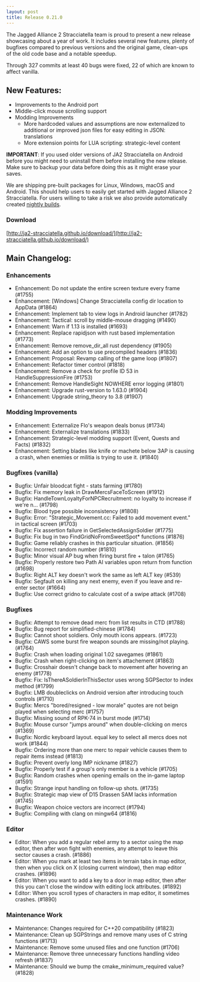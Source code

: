 ```yaml
---
layout: post
title: Release 0.21.0
---
```


The Jagged Alliance 2 Stracciatella team is proud to present a new release showcasing about a year of work. It includes several new features, plenty of bugfixes
compared to previous versions and the original game, clean-ups of the old code base and a notable speedup. 

Through 327 commits at least 40 bugs were fixed, 22 of which are known to affect vanilla.

## New Features:
  - Improvements to the Android port
  - Middle-click mouse scrolling support
  - Modding Improvements
    - More hardcoded values and assumptions are now externalized to additional or improved json files for easy editing in JSON: translations
    - More extension points for LUA scripting: strategic-level content

**IMPORTANT**: If you used older versions of JA2 Stracciatella on Android before you might need to uninstall them before installing the new release. Make sure to backup your data before doing this as it might erase your saves.

We are shipping pre-built packages for Linux, Windows, macOS and Android. This should help users to easily get started with Jagged Alliance 2 Stracciatella. For users willing to take a risk we also provide automatically created [nightly builds](https://storage.googleapis.com/ja2-builds/index.html#nightlies/).

### Download

[http://ja2-stracciatella.github.io/download/](http://ja2-stracciatella.github.io/download/)

## Main Changelog:

### Enhancements

- Enhancement: Do not update the entire screen texture every frame (#1755)
- Enhancement: [Windows] Change Stracciatella config dir location to AppData (#1864)
- Enhancement: Implement tab to view logs in Android launcher (#1782)
- Enhancement: Tactical: scroll by middle-mouse dragging (#1490)
- Enhancement: Warn if 1.13 is installed (#1693)
- Enhancement: Replace rapidjson with rust based implementation (#1773)
- Enhancement: Remove remove_dir_all rust dependency (#1905)
- Enhancement: Add an option to use precompiled headers (#1836)
- Enhancement: Proposal: Revamp calling of the game loop (#1807)
- Enhancement: Refactor timer control (#1818)
- Enhancement: Remove a check for profile ID 53 in HandleSuppressionFire (#1753)
- Enhancement: Remove HandleSight NOWHERE error logging (#1801)
- Enhancement: Upgrade rust-version to 1.63.0 (#1904)
- Enhancement: Upgrade string_theory to 3.8 (#1907)

### Modding Improvements

- Enhancement: Externalize Flo's weapon deals bonus (#1734)
- Enhancement: Externalize translations (#1833)
- Enhancement: Strategic-level modding support (Event, Quests and Facts) (#1832)
- Enhancement: Setting blades like knife or machete below 3AP is causing a crash, when enemies or militia is trying to use it. (#1840)

### Bugfixes (vanilla)

- Bugfix: Unfair bloodcat fight - stats farming (#1780)
- Bugfix: Fix memory leak in DrawMercsFaceToScreen (#1912)
- Bugfix: HandleTownLoyaltyForNPCRecruitment: no loyalty to increase if we're n… (#1798)
- Bugfix: Blood type possible inconsistency (#1808)
- Bugfix: Error: "Strategic_Movement.cc: Failed to add movement event." in tactical screen (#1703)
- Bugfix: Fix assertion failure in GetSelectedAssignSoldier (#1775)
- Bugfix: Fix bug in two FindGridNoFromSweetSpot* functions (#1876)
- Bugfix: Game reliably crashes in this particular situation. (#1856)
- Bugfix: Incorrect random number (#1810)
- Bugfix: Minor visual AP bug when firing burst fire + talon (#1765)
- Bugfix: Properly restore two Path AI variables upon return from function (#1698)
- Bugfix: Right ALT key doesn't work the same as left ALT key (#539)
- Bugfix: Segfault on killing any next enemy, even if you leave and re-enter sector (#1664)
- Bugfix: Use correct gridno to calculate cost of a swipe attack (#1708)

### Bugfixes

- Bugfix: Attempt to remove dead merc from list results in CTD (#1788)
- Bugfix: Bug report for simplified-chinese (#1784)
- Bugfix: Cannot shoot soldiers. Only mouth icons appears. (#1723)
- Bugfix: CAWS some burst fire weapon sounds are missing/not playing. (#1764)
- Bugfix: Crash when loading original 1.02 savegames (#1861)
- Bugfix: Crash when right-clicking on item's attachement (#1863)
- Bugfix: Crosshair doesn't change back to movement after hovering an enemy (#1778)
- Bugfix: Fix: IsThereASoldierInThisSector uses wrong SGPSector to index method (#1799)
- Bugfix: LMB doubleclicks on Android version after introducing touch controls (#1710)
- Bugfix: Mercs "bored/resigned - low morale" quotes are not beign played when selecting merc  (#1757)
- Bugfix: Missing sound of RPK-74 in burst mode (#1714)
- Bugfix: Mouse cursor "jumps around" when double-clicking on mercs (#1369)
- Bugfix: Nordic keyboard layout. equal key to select all mercs does not work (#1844)
- Bugfix: Ordering more than one merc to repair vehicle causes them to repair items instead (#1813)
- Bugfix: Prevent overly long IMP nickname (#1827)
- Bugfix: Properly test if a group's only member is a vehicle (#1705)
- Bugfix: Random crashes when opening emails on the in-game laptop (#1591)
- Bugfix: Strange input handling on follow-up shots. (#1735)
- Bugfix: Strategic map view of D15 Drassen SAM lacks information (#1745)
- Bugfix: Weapon choice vectors are incorrect (#1794)
- Bugfix: Compiling with clang on mingw64 (#1816)

### Editor

- Editor: When you add a regular rebel army to a sector using the map editor, then after won fight with enemies, any attempt to leave this sector causes a crash. (#1886)
- Editor: When you mark at least two items in terrain tabs in map editor, then when you click on X (closing current window), then map editor crashes. (#1896)
- Editor: When you want to add a key to a door in map editor, then after this you can't close the window with editing lock attributes. (#1892)
- Editor: When you scroll types of characters in map editor, it sometimes crashes. (#1890)

### Maintenance Work

- Maintenance: Changes required for C++20 compatibility (#1823)
- Maintenance: Clean up SGPStrings and remove many uses of C string functions (#1713)
- Maintenance: Remove some unused files and one function (#1706)
- Maintenance: Remove three unnecessary functions handling video refresh (#1837)
- Maintenance: Should we bump the cmake_minimum_required value? (#1828)

